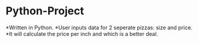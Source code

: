 # Python-Project

*Written in Python. 
*User inputs data for 2 seperate pizzas: size and price. 
*It will calculate the price per inch and which is a better deal.

